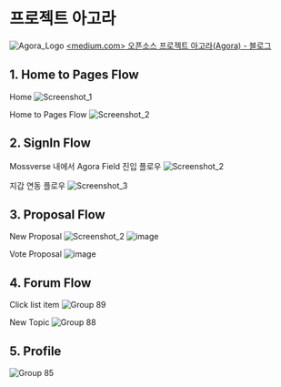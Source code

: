 # 프로젝트 아고라

![Agora_Logo](https://github.com/user-attachments/assets/a68314b4-a76a-4ac0-878d-64435385c10c)
<a href=https://medium.com/mossland-blog/오픈소스-프로젝트-아고라-agora-67b3b2e3fa7f> <medium.com> 오픈소스 프로젝트 아고라(Agora) - 블로그 </a>



## 1. Home to Pages Flow

Home
![Screenshot_1](https://github.com/user-attachments/assets/218e3790-4205-46cd-9717-51fa5b1fd273)

Home to Pages Flow
![Screenshot_2](https://github.com/user-attachments/assets/a6924f50-3d6b-4bed-8d6c-741069007acd)


## 2. SignIn Flow

Mossverse 내에서 Agora Field 진입 플로우
![Screenshot_2](https://github.com/user-attachments/assets/22e264c2-fe5b-4c7c-872e-a935af36bd09)

지갑 연동 플로우
![Screenshot_3](https://github.com/user-attachments/assets/b830546b-65b9-4b04-a31c-c447993e2ce3)



## 3. Proposal Flow

New Proposal
![Screenshot_2](https://github.com/user-attachments/assets/7dffc7b3-b053-47ad-a87d-36491de2f9b0)
![image](https://github.com/user-attachments/assets/c10e1cb5-e041-439d-a19e-38249dedf1cd)

Vote Proposal 
![image](https://github.com/user-attachments/assets/b3dae6ec-5204-4966-bbb6-a2d865d474bb)



## 4. Forum Flow

Click list item
![Group 89](https://github.com/user-attachments/assets/f8ade97e-9411-4ee2-8b1f-047a1886147b)


New Topic
![Group 88](https://github.com/user-attachments/assets/f915444d-3547-40af-8344-a87109aaa904)



## 5. Profile

![Group 85](https://github.com/user-attachments/assets/e7c5f51f-7e23-474a-8650-c60d6b504504)
